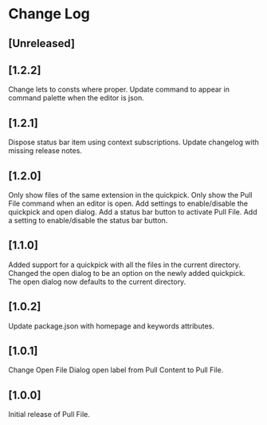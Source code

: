 # Change Log

## [Unreleased]

## [1.2.2]
Change lets to consts where proper.
Update command to appear in command palette when the editor is json.

## [1.2.1]
Dispose status bar item using context subscriptions.
Update changelog with missing release notes.

## [1.2.0]
Only show files of the same extension in the quickpick.
Only show the Pull File command when an editor is open.
Add settings to enable/disable the quickpick and open dialog.
Add a status bar button to activate Pull File.
Add a setting to enable/disable the status bar button.

## [1.1.0]

Added support for a quickpick with all the files in the current directory.
Changed the open dialog to be an option on the newly added quickpick.
The open dialog now defaults to the current directory.

## [1.0.2]

Update package.json with homepage and keywords attributes.

## [1.0.1]

Change Open File Dialog open label from Pull Content to Pull File.

## [1.0.0]

Initial release of Pull File.